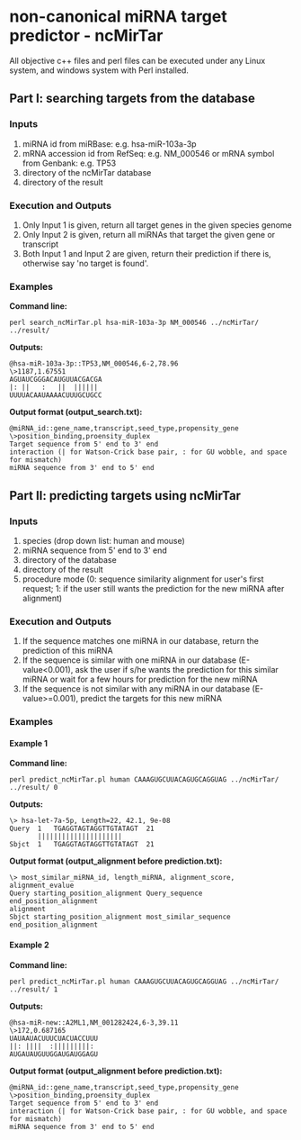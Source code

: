 # non-canonical miRNA target predictor - ncMirTar

All objective c++ files and perl files can be executed under any Linux system, and windows system with Perl installed.



## Part I: searching targets from the database

### Inputs

1. miRNA id from miRBase: e.g. hsa-miR-103a-3p
2. mRNA accession id from RefSeq: e.g. NM_000546 or mRNA symbol from Genbank: e.g. TP53 
3. directory of the ncMirTar database
4. directory of the result

### Execution and Outputs

1. Only Input 1 is given, return all target genes in the given species genome
2. Only Input 2 is given, return all miRNAs that target the given gene or transcript
3. Both Input 1 and Input 2 are given, return their prediction if there is, otherwise say 'no target is found'.

### Examples

**Command line:**

	perl search_ncMirTar.pl hsa-miR-103a-3p NM_000546 ../ncMirTar/ ../result/

**Outputs:**

	@hsa-miR-103a-3p::TP53,NM_000546,6-2,78.96  
	\>1187,1.67551  
	AGUAUCGGGACAUGUUACGACGA  
	|: ||   :   ||  ||||||   
	UUUUACAAUAAAACUUUGCUGCC  

**Output format (output_search.txt):**

	@miRNA_id::gene_name,transcript,seed_type,propensity_gene  
	\>position_binding,proensity_duplex  
	Target sequence from 5' end to 3' end  
	interaction (| for Watson-Crick base pair, : for GU wobble, and space for mismatch)  
	miRNA sequence from 3' end to 5' end  



## Part II: predicting targets using ncMirTar

### Inputs

1. species (drop down list: human and mouse)
2. miRNA sequence from 5' end to 3' end
3. directory of the database
4. directory of the result
5. procedure mode (0: sequence similarity alignment for user's first request; 1: if the user still wants the prediction for the new miRNA after alignment)

### Execution and Outputs

1. If the sequence matches one miRNA in our database, return the prediction of this miRNA
2. If the sequence is similar with one miRNA in our database (E-value<0.001), ask the user if s/he wants the prediction for this similar miRNA or wait for a few hours for prediction for the new miRNA
3. If the sequence is not similar with any miRNA in our database (E-value>=0.001), predict the targets for this new miRNA

### Examples

#### Example 1

**Command line:**

	perl predict_ncMirTar.pl human CAAAGUGCUUACAGUGCAGGUAG ../ncMirTar/ ../result/ 0

**Outputs:**

	\> hsa-let-7a-5p, Length=22, 42.1, 9e-08  
	Query  1   TGAGGTAGTAGGTTGTATAGT  21  
	       |||||||||||||||||||||      
	Sbjct  1   TGAGGTAGTAGGTTGTATAGT  21  

**Output format (output_alignment before prediction.txt):**

	\> most_similar_miRNA_id, length_miRNA, alignment_score, alignment_evalue  
	Query starting_position_alignment Query_sequence end_position_alignment  
	alignment  
	Sbjct starting_position_alignment most_similar_sequence end_position_alignment  

#### Example 2

**Command line:**

	perl predict_ncMirTar.pl human CAAAGUGCUUACAGUGCAGGUAG ../ncMirTar/ ../result/ 1

**Outputs:**

	@hsa-miR-new::A2ML1,NM_001282424,6-3,39.11  
	\>172,0.687165  
	UAUAAUACUUUCUACUACCUUU  
	||: ||||  :|||||||||:   
	AUGAUAUGUUGGAUGAUGGAGU  

**Output format (output_alignment before prediction.txt):**

	@miRNA_id::gene_name,transcript,seed_type,propensity_gene  
	\>position_binding,proensity_duplex  
	Target sequence from 5' end to 3' end  
	interaction (| for Watson-Crick base pair, : for GU wobble, and space for mismatch)  
	miRNA sequence from 3' end to 5' end  